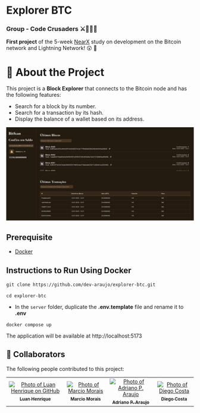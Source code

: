 # Explorer BTC
### Group - Code Crusaders ⚔️🎲👩‍💻

**First project** of the 5-week [NearX](https://nearx.com.br/pt/home) study on development on the Bitcoin network and Lightning Network! 😲 🚀

# 🤺 About the Project

This project is a **Block Explorer** that connects to the Bitcoin node and has the following features:

  - Search for a block by its number.
  - Search for a transaction by its hash.
  - Display the balance of a wallet based on its address.


![Bitcoin Explorer Logo](./frontend/src/assets/btc-explorer.png)

## Prerequisite
- [Docker](https://docs.docker.com/engine/install/)


## Instructions to Run Using Docker

```
git clone https://github.com/dev-araujo/explorer-btc.git
```
```
cd explorer-btc
```
- In the `server` folder, duplicate the **.env.template** file and rename it to **.env**
```
docker compose up
```

The application will be available at http://localhost:5173


## 🤝 Collaborators

The following people contributed to this project:

<table>
  <tr>
    <td align="center">
      <a href="https://github.com/Luan-Web3" title="Luan Henrique">
        <img src="https://avatars.githubusercontent.com/u/190740246?v=4" width="100px;" alt="Photo of Luan Henrique on GitHub"/><br>
        <sub>
          <b>Luan Henrique</b>
        </sub>
      </a>
    </td>
    <td align="center">
      <a href="https://github.com/profmarciojmorais" title="Marcio Morais">
        <img src="https://avatars.githubusercontent.com/u/136830648?v=4" width="100px;" alt="Photo of Marcio Morais"/><br>
        <sub>
          <b>Marcio Morais</b>
        </sub>
      </a>
    </td>
    <td align="center">
      <a href="https://github.com/dev-araujo" title="Adriano P. Araujo">
        <img src="https://avatars.githubusercontent.com/u/97068163?v=4" width="100px;" alt="Photo of Adriano P. Araujo"/><br>
        <sub>
          <b>Adriano P. Araujo</b>
        </sub>
      </a>
    </td>
      <td align="center">
      <a href="https://github.com/costaadiego1989" title="Diego Costa">
        <img src="https://avatars.githubusercontent.com/u/92276509?v=4" width="100px;" alt="Photo of Diego Costa"/><br>
        <sub>
          <b>Diego Costa</b>
        </sub>
      </a>
    </td>
  </tr>
</table>